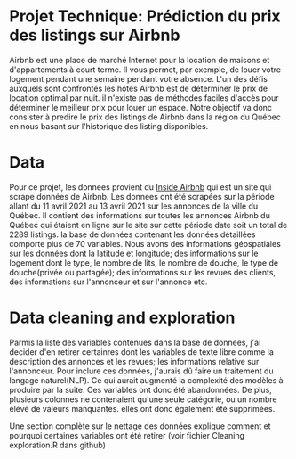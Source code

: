 # Projet Technique: Prédiction du prix des listings sur Airbnb
Airbnb est une place de marché Internet pour la location de maisons et d'appartements à court terme. Il vous permet, par exemple, de louer  votre logement pendant une semaine pendant votre absence. L'un des défis auxquels sont confrontés les hôtes Airbnb est de déterminer le prix de location optimal par nuit.  il n'existe pas de méthodes faciles d'accès pour déterminer le meilleur prix pour louer un espace.  Notre objectif va donc consister à predire le prix des listings de Airbnb dans la région du Québec en nous basant sur l'historique des listing disponibles.

# Data
Pour ce projet, les donnees  provient du [Inside Airbnb](http://insideairbnb.com/get-the-data.html) qui est un site qui scrape données de Airbnb. Les donnees ont été scrapées sur la période allant du 11 avril 2021 au 13 avril 2021 sur les annonces de  la ville du Québec. Il contient des informations sur toutes les annonces Airbnb du Québec qui étaient en ligne sur le site sur cette période date soit un total de 2289 listings. la base de données contenant les données détaillées comporte plus de 70 variables. Nous avons des informations géospatiales sur les données dont la latitude et longitude; des informations sur le logement dont le type, le nombre de lits, le nombre de douche, le type de douche(privée ou partagée); des informations  sur les revues des clients, des informations sur l'annonceur et sur l'annonce etc.

# Data cleaning and exploration
Parmis la liste des variables contenues dans la base de donnees, j'ai decider d'en retirer certainres dont les  variables de texte libre comme  la description des annonces et les revues;  les informations relative sur l'annonceur. Pour inclure ces données, j'aurais dû faire un traitement du langage naturel(NLP). Ce qui aurait augmenté la complexité des modèles à produire par la suite.  Ces variables ont donc été abandonnées. De plus, plusieurs colonnes ne contenaient qu'une seule catégorie, ou un nombre élévé de valeurs manquantes. elles ont donc également été supprimées. 

Une section complète  sur le nettage des données  explique comment et pourquoi certaines variables ont été retirer (voir fichier Cleaning exploration.R dans github)




